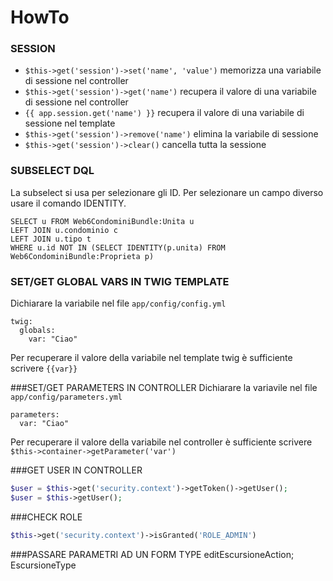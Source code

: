 HowTo
===

### SESSION
- `$this->get('session')->set('name', 'value')` memorizza una variabile di sessione nel controller
- `$this->get('session')->get('name')` recupera il valore di una variabile di sessione nel controller
- `{{ app.session.get('name') }}` recupera il valore di una variabile di sessione nel template
- `$this->get('session')->remove('name')` elimina la variabile di sessione
- `$this->get('session')->clear()` cancella tutta la sessione

### SUBSELECT DQL
La subselect si usa per selezionare gli ID. Per selezionare un campo diverso usare il comando IDENTITY.
```
SELECT u FROM Web6CondominiBundle:Unita u
LEFT JOIN u.condominio c
LEFT JOIN u.tipo t
WHERE u.id NOT IN (SELECT IDENTITY(p.unita) FROM Web6CondominiBundle:Proprieta p)
```

### SET/GET GLOBAL VARS IN TWIG TEMPLATE
Dichiarare la variabile nel file `app/config/config.yml`
```
twig:
  globals:
    var: "Ciao"
```
Per recuperare il valore della variabile nel template twig è sufficiente scrivere `{{var}}`

###SET/GET PARAMETERS IN CONTROLLER
Dichiarare la variavile nel file `app/config/parameters.yml`
```
parameters:
  var: "Ciao"
```
Per recuperare il valore della variabile nel controller è sufficiente scrivere `$this->container->getParameter('var')`

###GET USER IN CONTROLLER
```php
$user = $this->get('security.context')->getToken()->getUser();
$user = $this->getUser();
```

###CHECK ROLE
```php
$this->get('security.context')->isGranted('ROLE_ADMIN')
```

###PASSARE PARAMETRI AD UN FORM TYPE
editEscursioneAction; EscursioneType
